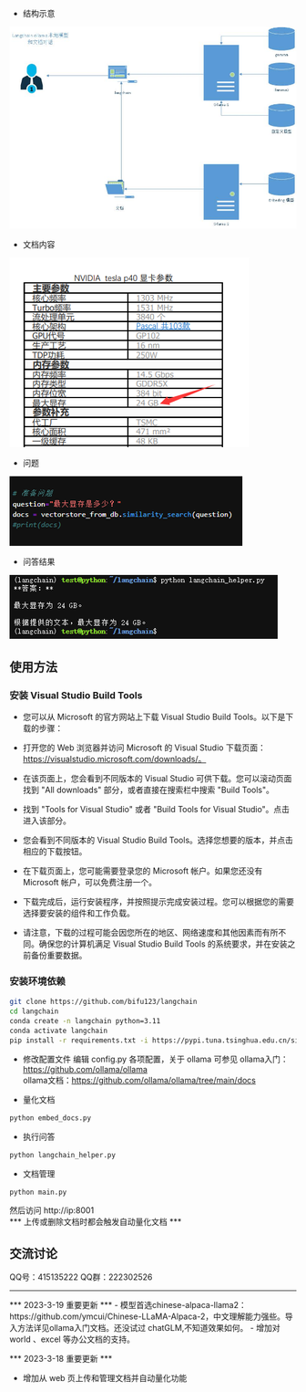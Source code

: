 - 结构示意
<img src="./images/文档对话示意.jpg">

- 文档内容
<img src="./images/文档内容.png">

- 问题
<img src="./images/问题.png">

- 问答结果
<img src="./images/问答结果.png">

## 使用方法
### 安装 Visual Studio Build Tools 
- 您可以从 Microsoft 的官方网站上下载 Visual Studio Build Tools。以下是下载的步骤：

- 打开您的 Web 浏览器并访问 Microsoft 的 Visual Studio 下载页面：https://visualstudio.microsoft.com/downloads/。

- 在该页面上，您会看到不同版本的 Visual Studio 可供下载。您可以滚动页面找到 "All downloads" 部分，或者直接在搜索栏中搜索 "Build Tools"。

- 找到 "Tools for Visual Studio" 或者 "Build Tools for Visual Studio"。点击进入该部分。

- 您会看到不同版本的 Visual Studio Build Tools。选择您想要的版本，并点击相应的下载按钮。

- 在下载页面上，您可能需要登录您的 Microsoft 帐户。如果您还没有 Microsoft 帐户，可以免费注册一个。

- 下载完成后，运行安装程序，并按照提示完成安装过程。您可以根据您的需要选择要安装的组件和工作负载。

- 请注意，下载的过程可能会因您所在的地区、网络速度和其他因素而有所不同。确保您的计算机满足 Visual Studio Build Tools 的系统要求，并在安装之前备份重要数据。

### 安装环境依赖
```bash
git clone https://github.com/bifu123/langchain
cd langchain
conda create -n langchain python=3.11
conda activate langchain
pip install -r requirements.txt -i https://pypi.tuna.tsinghua.edu.cn/simple
```
- 修改配置文件
编辑 config.py 各项配置，关于 ollama 可参见
ollama入门：https://github.com/ollama/ollama <br>
ollama文档：https://github.com/ollama/ollama/tree/main/docs

- 量化文档
```bash
python embed_docs.py
```

- 执行问答
```bash
python langchain_helper.py
```

- 文档管理
```bash
python main.py
```
然后访问 http://ip:8001
<br>*** 上传或删除文档时都会触发自动量化文档 ***

## 交流讨论
QQ号：415135222
QQ群：222302526 

<hr>
*** 2023-3-19 重要更新 ***
- 模型首选chinese-alpaca-llama2：https://github.com/ymcui/Chinese-LLaMA-Alpaca-2，中文理解能力强些。导入方法详见ollama入门文档。还没试过 chatGLM,不知道效果如何。
- 增加对 world 、excel 等办公文档的支持。

*** 2023-3-18 重要更新 ***
- 增加从 web 页上传和管理文档并自动量化功能